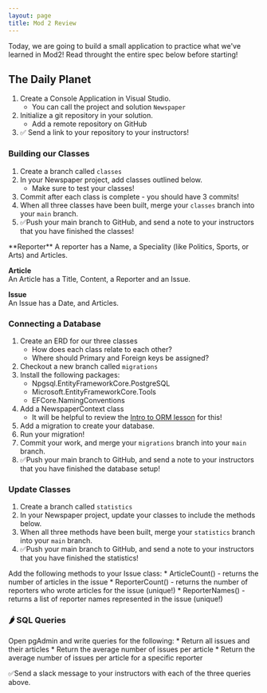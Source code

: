 ```yaml
---
layout: page
title: Mod 2 Review
---
```


Today, we are going to build a small application to practice what we've learned in Mod2! Read throught the entire spec below before starting!

## The Daily Planet

1. Create a Console Application in Visual Studio.
    * You can call the project and solution `Newspaper`
2. Initialize a git repository in your solution.
    * Add a remote repository on GitHub
3. ✅ Send a link to your repository to your instructors!

### Building our Classes

1. Create a branch called `classes`
2. In your Newspaper project, add classes outlined below.
    * Make sure to test your classes!
3. Commit after each class is complete - you should have 3 commits!
4. When all three classes have been built, merge your `classes` branch into your `main` branch.
5. ✅Push your main branch to GitHub, and send a note to your instructors that you have finished the classes!

<section class='call-to-action' markdown='1'>
**Reporter**  
A reporter has a Name, a Speciality (like Politics, Sports, or Arts) and Articles.

**Article**  
An Article has a Title, Content, a Reporter and an Issue.

**Issue**  
An Issue has a Date, and Articles.
</section>

### Connecting a Database

1. Create an ERD for our three classes
    * How does each class relate to each other?
    * Where should Primary and Foreign keys be assigned?
2. Checkout a new branch called `migrations`
3. Install the following packages:
    * Npgsql.EntityFrameworkCore.PostgreSQL
    * Microsoft.EntityFrameworkCore.Tools
    * EFCore.NamingConventions
4. Add a NewspaperContext class
    * It will be helpful to review the [Intro to ORM lesson](/module2/lessons/Week4/IntroToORM) for this!
6. Add a migration to create your database.
7. Run your migration!
8. Commit your work, and merge your `migrations` branch into your `main` branch.
9. ✅Push your main branch to GitHub, and send a note to your instructors that you have finished the database setup!

### Update Classes

1. Create a branch called `statistics`
2. In your Newspaper project, update your classes to include the methods below.
4. When all three methods have been built, merge your `statistics` branch into your `main` branch.
5. ✅Push your main branch to GitHub, and send a note to your instructors that you have finished the statistics!

<section class='call-to-action' markdown='1'>
Add the following methods to your Issue class:
* ArticleCount() - returns the number of articles in the issue
* ReporterCount() - returns the number of reporters who wrote articles for the issue (unique!)
* ReporterNames() - returns a list of reporter names represented in the issue (unique!)
</section>

### 🌶️ SQL Queries

<section class='call-to-action' markdown='1'>
Open pgAdmin and write queries for the following:
* Return all issues and their articles
* Return the average number of issues per article
* Return the average number of issues per article for a specific reporter
</section>


✅Send a slack message to your instructors with each of the three queries above.


